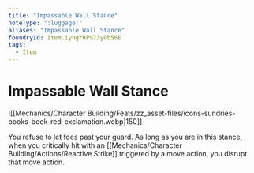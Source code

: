 ```yaml
---
title: "Impassable Wall Stance"
noteType: ":luggage:"
aliases: "Impassable Wall Stance"
foundryId: Item.iyngrRPS73y0b56E
tags:
  - Item
---
```


# Impassable Wall Stance
![[Mechanics/Character Building/Feats/zz_asset-files/icons-sundries-books-book-red-exclamation.webp|150]]

You refuse to let foes past your guard. As long as you are in this stance, when you critically hit with an [[Mechanics/Character Building/Actions/Reactive Strike]] triggered by a move action, you disrupt that move action.
